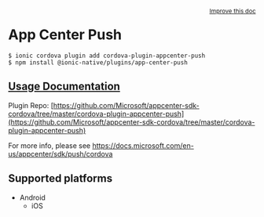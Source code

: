 <a style="float:right;font-size:12px;" href="http://github.com/danielsogl/awesome-cordova-plugins/edit/master/src/@awesome-cordova-plugins/plugins/app-center-push/index.ts#L2">
  Improve this doc
</a>

# App Center Push

```
$ ionic cordova plugin add cordova-plugin-appcenter-push
$ npm install @ionic-native/plugins/app-center-push
```

## [Usage Documentation](https://ionicframework.com/docs/native/app-center-push/)

Plugin Repo: [https://github.com/Microsoft/appcenter-sdk-cordova/tree/master/cordova-plugin-appcenter-push](https://github.com/Microsoft/appcenter-sdk-cordova/tree/master/cordova-plugin-appcenter-push)

For more info, please see https://docs.microsoft.com/en-us/appcenter/sdk/push/cordova

## Supported platforms

- Android
  - iOS
